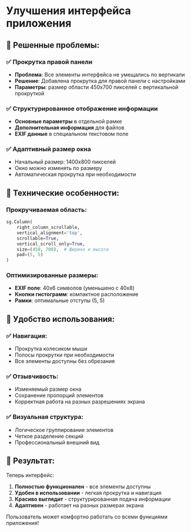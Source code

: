 # Улучшения интерфейса приложения

## 🎯 Решенные проблемы:

### ✅ Прокрутка правой панели
- **Проблема**: Все элементы интерфейса не умещались по вертикали
- **Решение**: Добавлена прокрутка для правой панели с настройками
- **Параметры**: размер области 450x700 пикселей с вертикальной прокруткой

### ✅ Структурированное отображение информации
- **Основные параметры** в отдельной рамке
- **Дополнительная информация** для файлов
- **EXIF данные** в специальном текстовом поле

### ✅ Адаптивный размер окна
- Начальный размер: 1400x800 пикселей
- Окно можно изменять по размеру
- Автоматическая прокрутка при необходимости

## 🔧 Технические особенности:

### Прокручиваемая область:
```python
sg.Column(
    right_column_scrollable, 
    vertical_alignment='top',
    scrollable=True,
    vertical_scroll_only=True,
    size=(450, 700),  # Ширина и высота
    pad=(5, 5)
)
```

### Оптимизированные размеры:
- **EXIF поле**: 40x6 символов (уменьшено с 40x8)
- **Кнопки гистограмм**: компактное расположение
- **Рамки**: оптимальные отступы (5, 5)

## 📱 Удобство использования:

### ✅ Навигация:
- Прокрутка колесиком мыши
- Полосы прокрутки при необходимости
- Все элементы доступны без обрезания

### ✅ Отзывчивость:
- Изменяемый размер окна
- Сохранение пропорций элементов
- Корректная работа на разных разрешениях экрана

### ✅ Визуальная структура:
- Логическое группирование элементов
- Четкое разделение секций
- Профессиональный внешний вид

## 🎨 Результат:

Теперь интерфейс:
1. **Полностью функционален** - все элементы доступны
2. **Удобен в использовании** - легкая прокрутка и навигация
3. **Красиво выглядит** - структурированная подача информации
4. **Адаптивен** - работает на разных размерах экрана

Пользователь может комфортно работать со всеми функциями приложения!
